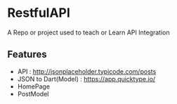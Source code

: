 # RestfulAPI

A Repo or project used to teach or Learn API Integration

## Features
* API : http://jsonplaceholder.typicode.com/posts
* JSON to Dart(Model) : https://app.quicktype.io/
* HomePage
* PostModel
